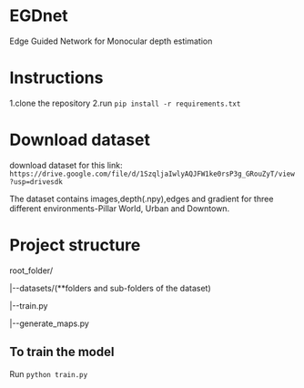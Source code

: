 # EGDnet
Edge Guided Network for Monocular depth estimation

# Instructions
1.clone the repository
2.run `pip install -r requirements.txt`

# Download dataset 
download dataset for this link:
`https://drive.google.com/file/d/1SzqljaIwlyAQJFW1ke0rsP3g_GRouZyT/view?usp=drivesdk`

The dataset contains images,depth(.npy),edges and gradient for three different environments-Pillar World, Urban and Downtown.

# Project structure 


root_folder/

|--datasets/(**folders and sub-folders of the dataset)

|--train.py

|--generate_maps.py


## To train the model
Run `python train.py`

